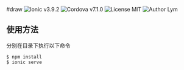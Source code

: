 #draw
![Ionic v3.9.2](https://img.shields.io/badge/Ionic-v3.9.2-green.svg)
![Cordova v7.1.0](https://img.shields.io/badge/Cordova-v7.1.0-green.svg)
![License MIT](https://img.shields.io/badge/license-MIT-blue.svg)
![Author Lym](https://img.shields.io/badge/author-Lym-blue.svg)

使用方法
---

分别在目录下执行以下命令

	$ npm install
	$ ionic serve